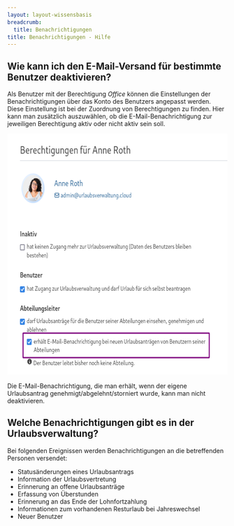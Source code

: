 ```yaml
---
layout: layout-wissensbasis
breadcrumb:
  title: Benachrichtigungen
title: Benachrichtigungen - Hilfe
---
```


## Wie kann ich den E-Mail-Versand für bestimmte Benutzer deaktivieren?

Als Benutzer mit der Berechtigung _Office_ können die Einstellungen der Benachrichtigungen über das Konto des Benutzers angepasst werden. Diese Einstellung ist bei der Zuordnung von Berechtigungen zu finden. Hier kann man zusätzlich auszuwählen, ob die E-Mail-Benachrichtigung zur jeweiligen Berechtigung aktiv oder nicht aktiv sein soll.

<p>
  <picture>
    <source srcset="benachrichtigung.avif" type="image/avif" />
    <source srcset="benachrichtigung.webp" type="image/webp" />
    <img
      src="benachrichtigung.png"
      alt="Benachrichtigung konfigurieren"
      decoding="async"
      loading="lazy"
      width="644"
      height="551"
    />
  </picture>
</p>

Die E-Mail-Benachrichtigung, die
man erhält, wenn der eigene Urlaubsantrag genehmigt/abgelehnt/storniert wurde,
kann man nicht deaktivieren.

## Welche Benachrichtigungen gibt es in der Urlaubsverwaltung?

Bei folgenden Ereignissen werden Benachrichtigungen an die betreffenden Personen versendet:

- Statusänderungen eines Urlaubsantrags
- Information der Urlaubsvertretung
- Erinnerung an offene Urlaubsanträge
- Erfassung von Überstunden
- Erinnerung an das Ende der Lohnfortzahlung
- Informationen zum vorhandenen Resturlaub bei Jahreswechsel
- Neuer Benutzer
